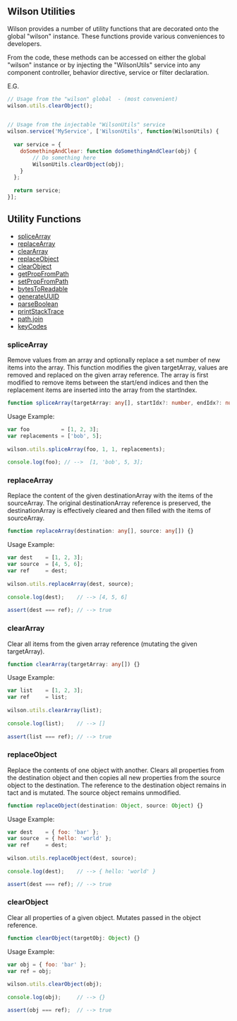 ## Wilson Utilities

Wilson provides a number of utility functions that are decorated onto the global "wilson" instance. These
functions provide various conveniences to developers.

From the code, these methods can be accessed on either the global "wilson" instance or by injecting the "WilsonUtils"
service into any component controller, behavior directive, service or filter declaration.

E.G.

```js
// Usage from the "wilson" global  - (most convenient)
wilson.utils.clearObject();

 
// Usage from the injectable "WilsonUtils" service
wilson.service('MyService', ['WilsonUtils', function(WilsonUtils) {
  
  var service = {
    doSomethingAndClear: function doSomethingAndClear(obj) {
        // Do something here
        WilsonUtils.clearObject(obj);
    }
  };
  
  return service;
}];

```

## Utility Functions

* [spliceArray](#splicearray)
* [replaceArray](#replacearray)
* [clearArray](#cleararray)
* [replaceObject](#replaceobject)
* [clearObject](#clearobject)
* [getPropFromPath](#getpropfrompath)
* [setPropFromPath](#setpropfrompath)
* [bytesToReadable](#bytestoreadable)
* [generateUUID](#generateuuid)
* [parseBoolean](#parseboolean)
* [printStackTrace](#printstacktrace)
* [path.join](#path.join)
* [keyCodes](#keycodes)


### spliceArray

Remove values from an array and optionally replace a set number of new items into the array. This function modifies
the given targetArray, values are removed and replaced on the given array reference. The array is first modified to 
remove items between the start/end indices and then the replacement items are inserted into the
array from the startIndex.

```typescript
function spliceArray(targetArray: any[], startIdx?: number, endIdx?: number, replacements?: any[]) {}
```
Usage Example:
```js
var foo          = [1, 2, 3];
var replacements = ['bob', 5];
 
wilson.utils.spliceArray(foo, 1, 1, replacements);
 
console.log(foo); // -->  [1, 'bob', 5, 3];

```


### replaceArray

Replace the content of the given destinationArray with the items of the sourceArray. The original destinationArray 
reference is preserved, the destinationArray is effectively cleared and then filled with the items of sourceArray.

```typescript
function replaceArray(destination: any[], source: any[]) {}
```
Usage Example:
```js
var dest    = [1, 2, 3];
var source  = [4, 5, 6];
var ref     = dest;
 
wilson.utils.replaceArray(dest, source);
 
console.log(dest);    // --> [4, 5, 6]
 
assert(dest === ref); // --> true

```


### clearArray

Clear all items from the given array reference (mutating the given targetArray).

```typescript
function clearArray(targetArray: any[]) {}
```
Usage Example:
```js
var list    = [1, 2, 3];
var ref     = list;
 
wilson.utils.clearArray(list);
 
console.log(list);    // --> []
 
assert(list === ref); // --> true

```


### replaceObject

Replace the contents of one object with another. Clears all properties from the destination object and then copies
all new properties from the source object to the destination. The reference to the destination object remains in
tact and is mutated. The source object remains unmodified.

```typescript
function replaceObject(destination: Object, source: Object) {}
```
Usage Example:
```js
var dest    = { foo: 'bar' };
var source  = { hello: 'world' };
var ref     = dest;
 
wilson.utils.replaceObject(dest, source);
 
console.log(dest);    // --> { hello: 'world' }

assert(dest === ref); // --> true

```


### clearObject

Clear all properties of a given object. Mutates passed in the object reference.

```typescript
function clearObject(targetObj: Object) {}
```
Usage Example:
```js
var obj = { foo: 'bar' };
var ref = obj;
 
wilson.utils.clearObject(obj);
 
console.log(obj);     // --> {}

assert(obj === ref);  // --> true
```
